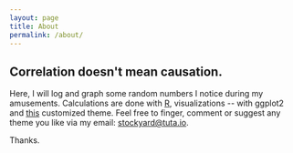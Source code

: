 ```yaml
---
layout: page
title: About
permalink: /about/
---
```

## Correlation doesn't mean causation.

Here, I will log and graph some random numbers I notice during my amusements. Calculations are done with [R](https://www.r-project.org/), visualizations -- with ggplot2 and [this](https://github.com/stockyard/stockyard_theme) customized theme. Feel free to finger, comment or suggest any theme you like via my email: [stockyard@tuta.io](mailto:stockyard@tuta.io).

Thanks.
